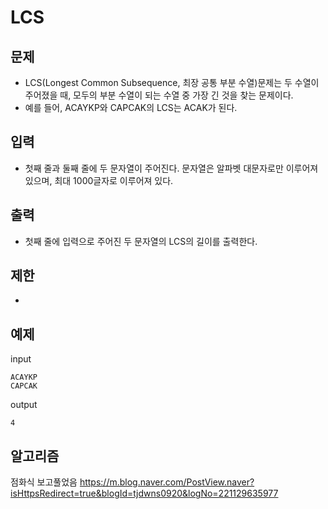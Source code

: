 # LCS

## 문제

- LCS(Longest Common Subsequence, 최장 공통 부분 수열)문제는 두 수열이 주어졌을 때, 모두의 부분 수열이 되는 수열 중 가장 긴 것을 찾는 문제이다.
- 예를 들어, ACAYKP와 CAPCAK의 LCS는 ACAK가 된다.


## 입력

- 첫째 줄과 둘째 줄에 두 문자열이 주어진다. 문자열은 알파벳 대문자로만 이루어져 있으며, 최대 1000글자로 이루어져 있다.

## 출력

- 첫째 줄에 입력으로 주어진 두 문자열의 LCS의 길이를 출력한다.

## 제한 

- 

## 예제

input
``` 
ACAYKP
CAPCAK
```
output
``` 
4
```

## 알고리즘 
점화식 보고풀었음
https://m.blog.naver.com/PostView.naver?isHttpsRedirect=true&blogId=tjdwns0920&logNo=221129635977